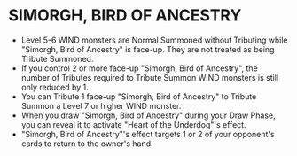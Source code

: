 
# SIMORGH, BIRD OF ANCESTRY

*   Level 5-6 WIND monsters are Normal Summoned without Tributing while "Simorgh, Bird of Ancestry" is face-up. They are not treated as being Tribute Summoned.
*   If you control 2 or more face-up "Simorgh, Bird of Ancestry", the number of Tributes required to Tribute Summon WIND monsters is still only reduced by 1.
*   You can Tribute 1 face-up "Simorgh, Bird of Ancestry" to Tribute Summon a Level 7 or higher WIND monster.
*   When you draw "Simorgh, Bird of Ancestry" during your Draw Phase, you can reveal it to activate "Heart of the Underdog"'s effect.
*   "Simorgh, Bird of Ancestry"'s effect targets 1 or 2 of your opponent's cards to return to the owner's hand.

  